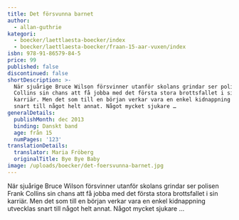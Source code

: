 ```yaml
---
title: Det försvunna barnet
author:
  - allan-guthrie
kategori:
  - boecker/laettlaesta-boecker/index
  - boecker/laettlaesta-boecker/fraan-15-aar-vuxen/index
isbn: 978-91-86579-84-5
price: 99
published: false
discontinued: false
shortDescription: >-
  När sjuårige Bruce Wilson försvinner utanför skolans grindar ser polisen Frank
  Collins sin chans att få jobba med det första stora brottsfallet i sin
  karriär. Men det som till en början verkar vara en enkel kidnappning utvecklas
  snart till något helt annat. Något mycket sjukare …
generalDetails:
  publishMonth: dec 2013
  binding: Danskt band
  age: från 15
  numPages: '123'
translationDetails:
  translator: Maria Fröberg
  originalTitle: Bye Bye Baby
image: /uploads/boecker/det-foersvunna-barnet.jpg
---
```

När sjuårige Bruce Wilson försvinner utanför skolans grindar ser polisen Frank Collins sin chans att få jobba med det första stora brottsfallet i sin karriär. Men det som till en början verkar vara en enkel kidnappning utvecklas snart till något helt annat. Något mycket sjukare …
